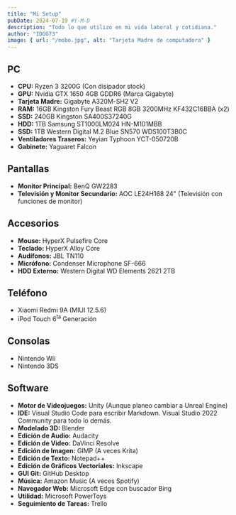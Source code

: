```yaml
---
title: "Mi Setup"
pubDate: 2024-07-19 #Y-M-D
description: "Todo lo que utilizo en mi vida laboral y cotidiana."
author: "IDGG73"
image: { url: "/mobo.jpg", alt: "Tarjeta Madre de computadora" }
---
```


## PC
* **CPU:** Ryzen 3 3200G (Con disipador stock)
* **GPU:** Nvidia GTX 1650 4GB GDDR6 (Marca Gigabyte)
* **Tarjeta Madre:** Gigabyte A320M-SH2 V2
* **RAM:** 16GB Kingston Fury Beast RGB 8GB 3200MHz KF432C16BBA (x2)
* **SSD:** 240GB Kingston SA400S37240G
* **HDD:** 1TB Samsung ST1000LM024 HN-M101MBB
* **SSD:** 1TB Western Digital M.2 Blue SN570 WDS100T3B0C
* **Ventiladores Traseros:** Yeyian Typhoon YCT-050720B
* **Gabinete:** Yaguaret Falcon

## Pantallas
* **Monitor Principal:** BenQ GW2283
* **Televisión y Monitor Secundario:** AOC LE24H168 24" (Televisión con funciones de monitor)

## Accesorios
* **Mouse:** HyperX Pulsefire Core
* **Teclado:** HyperX Alloy Core
* **Audífonos:** JBL TN110
* **Micrófono:** Condenser Microphone SF-666
* **HDD Externo:** Western Digital WD Elements 2621 2TB

## Teléfono
* Xiaomi Redmi 9A (MIUI 12.5.6)
* iPod Touch 6<sup>ta</sup> Generación

## Consolas
* Nintendo Wii
* Nintendo 3DS

## Software
* **Motor de Videojuegos:** Unity (Aunque planeo cambiar a Unreal Engine)
* **IDE:** Visual Studio Code para escribir Markdown. Visual Studio 2022 Community para todo lo demás.
* **Modelado 3D:** Blender
* **Edición de Audio:** Audacity
* **Edición de Video:** DaVinci Resolve
* **Edición de Imagen:** GIMP (A veces Krita)
* **Edición de Texto:** Notepad++
* **Edición de Gráficos Vectoriales:** Inkscape
* **GUI Git:** GitHub Desktop
* **Música:** Amazon Music (A veces Spotify)
* **Navegador Web:** Microsoft Edge con buscador Bing
* **Utilidad:** Microsoft PowerToys
* **Seguimiento de Tareas:** Trello